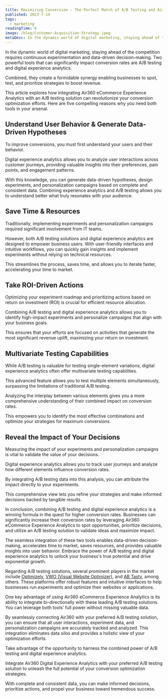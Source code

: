 ```yaml
---
title: Maximizing Conversion - The Perfect Match of A/B Testing and Air360
published: 2023-7-14
tags: 
  - marketing
readingTime: 6
image: /blog/Customer-Acquisition-Strategy.jpeg
metaDesc: In the dynamic world of digital marketing, staying ahead of the competition requires continuous experimentation and data-driven decision-making. Two powerful tools that can significantly impact conversion rates are A/B testing and digital experience analytics. 
---
```


In the dynamic world of digital marketing, staying ahead of the competition requires continuous experimentation and data-driven decision-making. Two powerful tools that can significantly impact conversion rates are A/B testing and digital experience analytics. 

Combined, they create a formidable synergy enabling businesses to spot, test, and prioritize strategies to boost revenue. 

This article explores how integrating Air360 eCommerce Experience Analytics with an A/B testing solution can revolutionize your conversion optimization efforts. Here are five compelling reasons why you need both tools in your arsenal.

##  Understand User Behavior & Generate Data-Driven Hypotheses
To improve conversions, you must first understand your users and their behavior. 

Digital experience analytics allows you to analyze user interactions across customer journeys, providing valuable insights into their preferences, pain points, and engagement patterns. 

With this knowledge, you can generate data-driven hypotheses, design experiments, and personalization campaigns based on complete and consistent data. Combining experience analytics and A/B testing allows you to understand better what truly resonates with your audience.

## Save Time & Resources
Traditionally, implementing experiments and personalization campaigns required significant involvement from IT teams.

However, both A/B testing solutions and digital experience analytics are designed to empower business users. With user-friendly interfaces and intuitive workflows, you can quickly gain insights and implement experiments without relying on technical resources. 

This streamlines the process, saves time, and allows you to iterate faster, accelerating your time to market.

## Take ROI-Driven Actions
Optimizing your experiment roadmap and prioritizing actions based on return on investment (ROI) is crucial for efficient resource allocation. 

Combining A/B testing and digital experience analytics allows you to identify high-impact experiments and personalize campaigns that align with your business goals. 

This ensures that your efforts are focused on activities that generate the most significant revenue uplift, maximizing your return on investment.

## Multivariate Testing Capabilities
While A/B testing is valuable for testing single-element variations, digital experience analytics often offer multivariate testing capabilities. 

This advanced feature allows you to test multiple elements simultaneously, surpassing the limitations of traditional A/B testing. 

Analyzing the interplay between various elements gives you a more comprehensive understanding of their combined impact on conversion rates. 

This empowers you to identify the most effective combinations and optimize your strategies for maximum conversions.

## Reveal the Impact of Your Decisions
Measuring the impact of your experiments and personalization campaigns is vital to validate the value of your decisions. 

Digital experience analytics allows you to track user journeys and analyze how different elements influence conversion rates. 

By integrating A/B testing data into this analysis, you can attribute the impact directly to your experiments. 

This comprehensive view lets you refine your strategies and make informed decisions backed by tangible results.

In conclusion, combining A/B testing and digital experience analytics is a winning formula in the quest for higher conversion rates. Businesses can significantly increase their conversion rates by leveraging Air360 eCommerce Experience Analytics to spot opportunities, prioritize decisions, and utilize an A/B testing solution to validate ideas and maximize impact. 

The seamless integration of these two tools enables data-driven decision-making, accelerates time to market, saves resources, and provides valuable insights into user behavior. Embrace the power of A/B testing and digital experience analytics to unlock your business's true potential and drive exponential growth.

Regarding A/B testing solutions, several prominent players in the market include [Optimizely](https://www.optimizely.com/), [VWO (Visual Website Optimizer)](https://vwo.com/es/), and [AB Tasty](https://www.abtasty.com/), among others. These platforms offer robust features and intuitive interfaces to help businesses run experiments and optimize their websites or applications.

One key advantage of using Air360 eCommerce Experience Analytics is its ability to integrate bi-directionally with these leading A/B testing solutions. You can leverage both tools’ full power without missing valuable data. 

By seamlessly connecting Air360 with your preferred A/B testing solution, you can ensure that all user interactions, experiment data, and personalization campaigns are accurately tracked and analyzed. This integration eliminates data silos and provides a holistic view of your optimization efforts.

Take advantage of the opportunity to harness the combined power of A/B testing and digital experience analytics. 

Integrate Air360 Digital Experience Analytics with your preferred A/B testing solution to unleash the full potential of your conversion optimization strategies. 

With complete and consistent data, you can make informed decisions, prioritize actions, and propel your business toward tremendous success.

